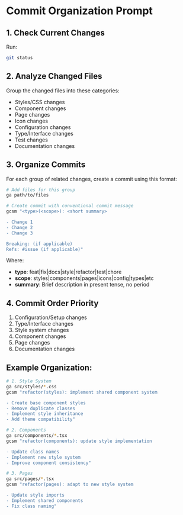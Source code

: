 # Commit Organization Prompt

## 1. Check Current Changes
Run:
```bash
git status
```

## 2. Analyze Changed Files
Group the changed files into these categories:
- Styles/CSS changes
- Component changes
- Page changes
- Icon changes
- Configuration changes
- Type/Interface changes
- Test changes
- Documentation changes

## 3. Organize Commits
For each group of related changes, create a commit using this format:

```bash
# Add files for this group
ga path/to/files

# Create commit with conventional commit message
gcsm "<type>(<scope>): <short summary>

- Change 1
- Change 2
- Change 3

Breaking: (if applicable)
Refs: #issue (if applicable)"
```

Where:
- **type**: feat|fix|docs|style|refactor|test|chore
- **scope**: styles|components|pages|icons|config|types|etc
- **summary**: Brief description in present tense, no period

## 4. Commit Order Priority
1. Configuration/Setup changes
2. Type/Interface changes
3. Style system changes
4. Component changes
5. Page changes
6. Documentation changes

## Example Organization:
```bash
# 1. Style System
ga src/styles/*.css
gcsm "refactor(styles): implement shared component system

- Create base component styles
- Remove duplicate classes
- Implement style inheritance
- Add theme compatibility"

# 2. Components
ga src/components/*.tsx
gcsm "refactor(components): update style implementation

- Update class names
- Implement new style system
- Improve component consistency"

# 3. Pages
ga src/pages/*.tsx
gcsm "refactor(pages): adapt to new style system

- Update style imports
- Implement shared components
- Fix class naming"
```